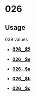 # 026

## Usage

039 values

-   **[026\_\_$2](../../tags/026/026__2-1.md)**  

-   **[026\_\_$e](../../tags/026/026__e-2.md)**  

-   **[026\_\_$a](../../tags/026/026__a-3.md)**  

-   **[026\_\_$b](../../tags/026/026__b-4.md)**  

-   **[026\_\_$c](../../tags/026/026__c-5.md)**  


